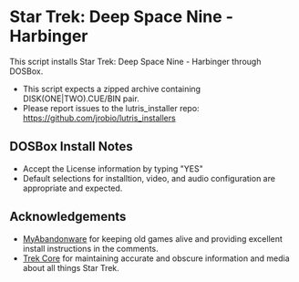 # Star Trek: Deep Space Nine - Harbinger

This script installs Star Trek: Deep Space Nine - Harbinger through DOSBox.

- This script expects a zipped archive containing DISK(ONE|TWO).CUE/BIN pair.
- Please report issues to the lutris_installer repo: https://github.com/jrobio/lutris_installers

## DOSBox Install Notes

- Accept the License information by typing "YES"
- Default selections for installtion, video, and audio configuration are appropriate and expected.

## Acknowledgements

- [MyAbandonware](https://www.myabandonware.com/game/star-trek-deep-space-nine-harbinger-dka) for keeping old games alive and providing excellent install instructions in the comments.
- [Trek Core](https://gaming.trekcore.com/harbinger/) for maintaining accurate and obscure information and media about all things Star Trek.